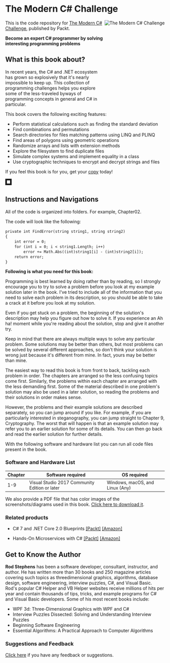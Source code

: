 # The Modern C# Challenge

<a href="https://www.packtpub.com/application-development/modern-c-challenge-0?utm_source=github&utm_medium=repository&utm_campaign=9781789535426 "><img src="https://d1ldz4te4covpm.cloudfront.net/sites/default/files/imagecache/ppv4_main_book_cover/B11787.png" alt="The Modern C# Challenge" height="256px" align="right"></a>

This is the code repository for [The Modern C# Challenge](https://www.packtpub.com/application-development/modern-c-challenge-0?utm_source=github&utm_medium=repository&utm_campaign=9781789535426), published by Packt.

**Become an expert C# programmer by solving interesting programming problems**

## What is this book about?
In recent years, the C# and .NET ecosystem has grown so explosively that it's nearly impossible to keep up. This collection of programming challenges helps you explore some of the less-traveled byways of programming concepts in general and C# in particular.

This book covers the following exciting features:
* Perform statistical calculations such as finding the standard deviation
* Find combinations and permutations
* Search directories for files matching patterns using LINQ and PLINQ
* Find areas of polygons using geometric operations
* Randomize arrays and lists with extension methods
* Explore the filesystem to find duplicate files
* Simulate complex systems and implement equality in a class
* Use cryptographic techniques to encrypt and decrypt strings and files

If you feel this book is for you, get your [copy](https://www.amazon.com/dp/B07GYLLWVN) today!

<a href="https://www.packtpub.com/?utm_source=github&utm_medium=banner&utm_campaign=GitHubBanner"><img src="https://raw.githubusercontent.com/PacktPublishing/GitHub/master/GitHub.png" 
alt="https://www.packtpub.com/" border="5" /></a>

## Instructions and Navigations
All of the code is organized into folders. For example, Chapter02.

The code will look like the following:
```
private int FindError(string string1, string string2)
{
    int error = 0;
    for (int i = 0; i < string1.Length; i++)
        error += Math.Abs((int)string1[i] - (int)string2[i]);
    return error;
}
```

**Following is what you need for this book:**

Programming is best learned by doing rather than by reading, so I strongly encourage you
to try to solve a problem before you look at my example solution later in the book. I've tried
to include all of the information that you need to solve each problem in its description, so
you should be able to take a crack at it before you look at my solution.

Even if you get stuck on a problem, the beginning of the solution's description may help
you figure out how to solve it. If you experience an Ah ha! moment while you're reading
about the solution, stop and give it another try.

Keep in mind that there are always multiple ways to solve any particular problem. Some
solutions may be better than others, but most problems can be solved by several different
approaches, so don't think your solution is wrong just because it's different from mine. In
fact, yours may be better than mine.

The easiest way to read this book is from front to back, tackling each problem in order. The
chapters are arranged so the less confusing topics come first. Similarly, the problems within
each chapter are arranged with the less demanding first. Some of the material described in
one problem's solution may also be used in a later solution, so reading the problems and
their solutions in order makes sense.

However, the problems and their example solutions are described separately, so you can
jump around if you like. For example, if you are particularly interested in steganography,
you can jump straight to Chapter 9, Cryptography. The worst that will happen is that an
example solution may refer you to an earlier solution for some of its details. You can then
go back and read the earlier solution for further details.

With the following software and hardware list you can run all code files present in the book.
### Software and Hardware List
| Chapter  | Software required                   | OS required                        |
| -------- | ------------------------------------| -----------------------------------|
| 1-9     | Visual Studio 2017 Community Edition or later                           | Windows, macOS, and Linux (Any)    |


We also provide a PDF file that has color images of the screenshots/diagrams used in this book. [Click here to download it](https://www.packtpub.com/sites/default/files/downloads/9781789535426_ColorImages.pdf).

### Related products
* C# 7 and .NET Core 2.0 Blueprints [[Packt]](https://www.packtpub.com/application-development/c-7-and-net-core-20-blueprints ) [[Amazon]](https://www.amazon.com/dp/1788396197)

* Hands-On Microservices with C# [[Packt]](https://www.packtpub.com/application-development/hands-microservices-c) [[Amazon]](https://www.amazon.com/dp/1789533686)


## Get to Know the Author
**Rod Stephens**
has been a software developer, consultant, instructor, and author. He has
written more than 30 books and 250 magazine articles covering such topics as threedimensional graphics, algorithms, database design, software engineering, interview puzzles, C#, and Visual Basic.
Rod's popular C# Helper and VB Helper websites receive millions of hits per year and
contain thousands of tips, tricks, and example programs for C# and Visual Basic
developers. Some of his most recent books include:
* WPF 3d: Three-Dimensional Graphics with WPF and C#
* Interview Puzzles Dissected: Solving and Understanding Interview Puzzles
* Beginning Software Engineering
* Essential Algorithms: A Practical Approach to Computer Algorithms


### Suggestions and Feedback
[Click here](https://docs.google.com/forms/d/e/1FAIpQLSdy7dATC6QmEL81FIUuymZ0Wy9vH1jHkvpY57OiMeKGqib_Ow/viewform) if you have any feedback or suggestions.
